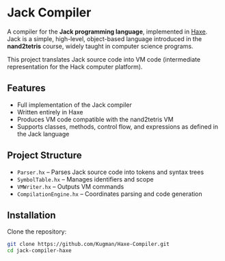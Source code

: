 # Jack Compiler

A compiler for the **Jack programming language**, implemented in [Haxe](https://haxe.org/).  
Jack is a simple, high-level, object-based language introduced in the **nand2tetris** course, widely taught in computer science programs.  

This project translates Jack source code into VM code (intermediate representation for the Hack computer platform).

## Features
- Full implementation of the Jack compiler
- Written entirely in Haxe
- Produces VM code compatible with the nand2tetris VM
- Supports classes, methods, control flow, and expressions as defined in the Jack language

## Project Structure
- `Parser.hx` – Parses Jack source code into tokens and syntax trees
- `SymbolTable.hx` – Manages identifiers and scope
- `VMWriter.hx` – Outputs VM commands
- `CompilationEngine.hx` – Coordinates parsing and code generation

## Installation
Clone the repository:

```bash
git clone https://github.com/Kugman/Haxe-Compiler.git
cd jack-compiler-haxe
